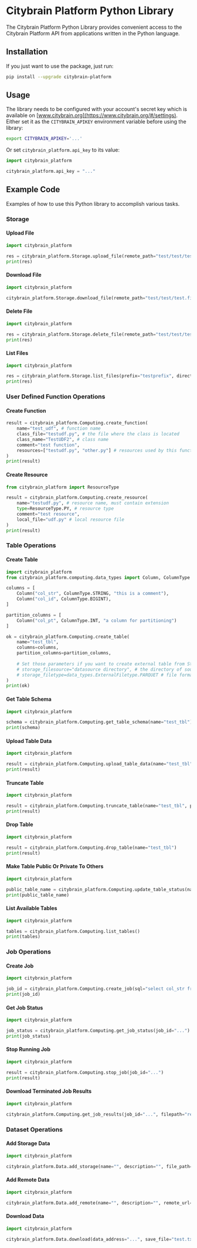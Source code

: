 # Citybrain Platform Python Library

The Citybrain Platform Python Library provides convenient access to the Citybrain Platform API from applications written in the Python language.

## Installation

If you just want to use the package, just run:

```sh
pip install --upgrade citybrain-platform
```

## Usage

The library needs to be configured with your account's secret key which is available on [www.citybrain.org](https://www.citybrain.org/#/settings). Either set it as the `CITYBRAIN_APIKEY` environment variable before using the library:

```sh
export CITYBRAIN_APIKEY='...'
```

Or set `citybrain_platform.api_key` to its value:

```python
import citybrain_platform

citybrain_platform.api_key = "..."
```

## Example Code

Examples of how to use this Python library to accomplish various tasks.

### Storage

#### Upload File

```python
import citybrain_platform

res = citybrain_platform.Storage.upload_file(remote_path="test/test/test.file", local_file="test.localfile")
print(res)
```

#### Download File

```python
import citybrain_platform

citybrain_platform.Storage.download_file(remote_path="test/test/test.file", local_file="test.localfile")
```

#### Delete File

```python
import citybrain_platform

res = citybrain_platform.Storage.delete_file(remote_path="test/test/test.file")
print(res)
```

#### List Files

```python
import citybrain_platform

res = citybrain_platform.Storage.list_files(prefix="testprefix", direct_only=False)
print(res)
```

### User Defined Function Operations

#### Create Function

```python
result = citybrain_platform.Computing.create_function(
    name="test_udf", # function name
    class_file="testudf.py", # the file where the class is located
    class_name="TestUDF2", # class name
    comment="test function",
    resources=["testudf.py", "other.py"] # resources used by this function
)
print(result)
```

#### Create Resource

```python
from citybrain_platform import ResourceType

result = citybrain_platform.Computing.create_resource(
    name="testudf.py", # resource name, must contain extension
    type=ResourceType.PY, # resource type
    comment="test resource",
    local_file="udf.py" # local resource file
)
print(result)
```

### Table Operations

#### Create Table

```python
import citybrain_platform
from citybrain_platform.computing.data_types import Column, ColumnType

columns = [
    Column("col_str", ColumnType.STRING, "this is a comment"),
    Column("col_id", ColumnType.BIGINT),
]

partition_columns = [
    Column("col_pt", ColumnType.INT, "a column for partitioning")
]

ok = citybrain_platform.Computing.create_table(
    name="test_tbl",
    columns=columns,
    partition_columns=partition_columns,
    
    # Set those parameters if you want to create external table from Storage files
    # storage_filesource="datasource directory", # the directory of source files
    # storage_filetype=data_types.ExternalFiletype.PARQUET # file format of the source, current support PARQUET and CSV
)
print(ok)
```

#### Get Table Schema

```python
import citybrain_platform

schema = citybrain_platform.Computing.get_table_schema(name="test_tbl")
print(schema)
```

#### Upload Table Data

```python
import citybrain_platform

result = citybrain_platform.Computing.upload_table_data(name="test_tbl", append=True, csv_filepath="aa.csv", partition_key={"col_pt": "19"})
print(result)
```

#### Truncate Table

```python
import citybrain_platform

result = citybrain_platform.Computing.truncate_table(name="test_tbl", partition_key={"col_pt": "19"})
print(result)
```

#### Drop Table

```python
import citybrain_platform

result = citybrain_platform.Computing.drop_table(name="test_tbl")
print(result)
```

#### Make Table Public Or Private To Others

```python
import citybrain_platform

public_table_name = citybrain_platform.Computing.update_table_status(name="test_tbl", public=False)
print(public_table_name)
```

#### List Available Tables

```python
import citybrain_platform

tables = citybrain_platform.Computing.list_tables()
print(tables)
```

### Job Operations

#### Create Job

```python
import citybrain_platform

job_id = citybrain_platform.Computing.create_job(sql="select col_str from test_tbl limit 12;")
print(job_id)
```

#### Get Job Status

```python
import citybrain_platform

job_status = citybrain_platform.Computing.get_job_status(job_id="...")
print(job_status)
```

#### Stop Running Job

```python
import citybrain_platform

result = citybrain_platform.Computing.stop_job(job_id="...")
print(result)
```


#### Download Terminated Job Results

```python
import citybrain_platform

citybrain_platform.Computing.get_job_results(job_id="...", filepath="results.csv")
```

### Dataset Operations

#### Add Storage Data

```python
import citybrain_platform

citybrain_platform.Data.add_storage(name="", description="", file_path="")
```

#### Add Remote Data

```python
import citybrain_platform

citybrain_platform.Data.add_remote(name="", description="", remote_url="")
```

#### Download Data

```python
import citybrain_platform

citybrain_platform.Data.download(data_address="...", save_file="test.txt")
```